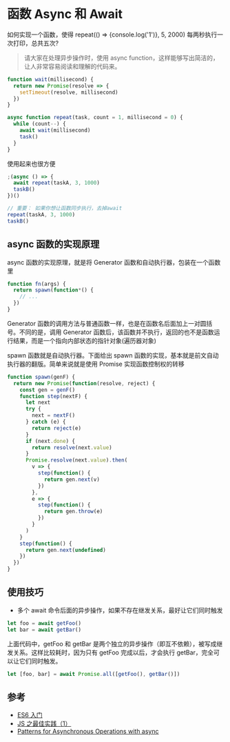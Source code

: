# 函数 Async 和 Await

如何实现一个函数，使得 repeat(() => {console.log('1')}, 5, 2000) 每两秒执行一次打印，总共五次?

> 请大家在处理异步操作时，使用 async function，这样能够写出简洁的，让人非常容易阅读和理解的代码来。

```js
function wait(millisecond) {
  return new Promise(resolve => {
    setTimeout(resolve, millisecond)
  })
}

async function repeat(task, count = 1, millisecond = 0) {
  while (count--) {
    await wait(millisecond)
    task()
  }
}
```

使用起来也很方便

```js
;(async () => {
  await repeat(taskA, 3, 1000)
  taskB()
})()

// 重要： 如果你想让函数同步执行，去掉await
repeat(taskA, 3, 1000)
taskB()
```

## async 函数的实现原理

async 函数的实现原理，就是将 Generator 函数和自动执行器，包装在一个函数里

```js
function fn(args) {
  return spawn(function*() {
    // ...
  })
}
```

Generator 函数的调用方法与普通函数一样，也是在函数名后面加上一对圆括号。不同的是，调用 Generator 函数后，该函数并不执行，返回的也不是函数运行结果，而是一个指向内部状态的指针对象(遍历器对象)

spawn 函数就是自动执行器。下面给出 spawn 函数的实现，基本就是前文自动执行器的翻版。简单来说就是使用 Promise 实现函数控制权的转移

```js
function spawn(genF) {
  return new Promise(function(resolve, reject) {
    const gen = genF()
    function step(nextF) {
      let next
      try {
        next = nextF()
      } catch (e) {
        return reject(e)
      }
      if (next.done) {
        return resolve(next.value)
      }
      Promise.resolve(next.value).then(
        v => {
          step(function() {
            return gen.next(v)
          })
        },
        e => {
          step(function() {
            return gen.throw(e)
          })
        }
      )
    }
    step(function() {
      return gen.next(undefined)
    })
  })
}
```

## 使用技巧

- 多个 await 命令后面的异步操作，如果不存在继发关系，最好让它们同时触发

```js
let foo = await getFoo()
let bar = await getBar()
```

上面代码中，getFoo 和 getBar 是两个独立的异步操作（即互不依赖），被写成继发关系。这样比较耗时，因为只有 getFoo 完成以后，才会执行 getBar，完全可以让它们同时触发。

```js
let [foo, bar] = await Promise.all([getFoo(), getBar()])
```

## 参考

- [ES6 入门](https://es6.ruanyifeng.com/#docs/async)
- [JS 之最佳实践（1）](https://github.com/akira-cn/FE_You_dont_know/issues/15)
- [Patterns for Asynchronous Operations with async](https://careersjs.com/magazine/async-patterns/)
